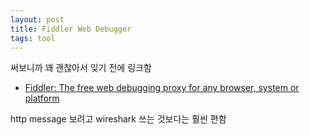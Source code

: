 ```yaml
---
layout: post
title: Fiddler Web Debugger
tags: tool
---
```


써보니까 꽤 괜찮아서 잊기 전에 링크함

* [Fiddler: The free web debugging proxy for any browser, system or platform](https://www.telerik.com/fiddler)

http message 보려고 wireshark 쓰는 것보다는 훨씬 편함